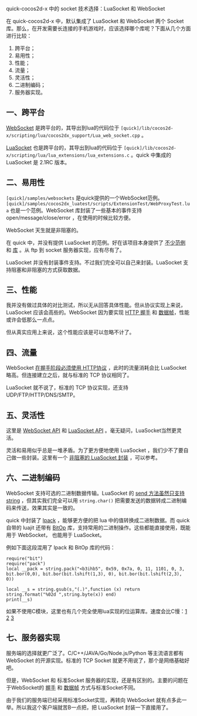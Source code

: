 quick-cocos2d-x 中的 socket 技术选择：LuaSocket 和 WebSocket

在 quick-cocos2d-x 中，默认集成了 LuaSocket 和 WebSocket 两个 Socket 库。那么，在开发需要长连接的手机游戏时，应该选择哪个库呢？下面从几个方面进行比较：

1. 跨平台；
1. 易用性；
2. 性能；
1. 流量；
1. 灵活性；
1. 二进制编码；
1. 服务器实现。

<!--more-->

## 一、跨平台

[WebSocket][6] 是跨平台的，其导出到lua的代码位于 `[quick]/lib/cocos2d-x/scripting/lua/cocos2dx_support/Lua_web_socket.cpp` 。

[LuaSocket][5] 也是跨平台的，其导出到lua的代码位于 `[quick]/lib/cocos2d-x/scripting/lua/lua_extensions/lua_extensions.c` 。quick 中集成的 LuaSocket 是 2.1RC 版本。

## 二、易用性

`[quick]/samples/websockets` 是quick提供的一个WebSocket范例。 `[quick]/samples/cocos2dx_luatest/scripts/ExtensionTest/WebProxyTest.lua` 也是一个范例。WebSocket 库封装了一些基本的事件支持 open/message/close/error ，在使用的时候比较方便。

WebSocket 天生就是非阻塞的。

在 quick 中，并没有提供 LuaSocket 的范例。好在该项目本身提供了 [不少范例][1] 和 [库][2] 。从 ftp 到 socket 服务器实现，应有尽有了。

LuaSocket 并没有封装事件支持。不过我们完全可以自己来封装。LuaSocket 支持阻塞和非阻塞的方式获取数据。

## 三、性能

我并没有做过具体的对比测试，所以无从回答具体性能。但从协议实现上来说，LuaSocket 应该会高些的。WebSocket 因为要实现 [HTTP 握手][3] 和 [数据帧][4]，性能或许会低那么一点点。

但从真实应用上来说，这个性能应该是可以忽略不计了。

## 四、流量

WebSocket [在握手阶段必须使用 HTTP协议][3] ，此时的流量消耗会比 LuaSocket 略高。但连接建立之后，就与标准的 TCP 协议相同了。

LuaSocket 就不说了，标准的 TCP 协议实现，还支持 UDP/FTP/HTTP/DNS/SMTP。

## 五、灵活性

这里是 [WebSocket API][7] 和 [LuaSocket API][8] 。毫无疑问，LuaSocket当然更灵活。

灵活和易用似乎总是一堆矛盾。为了更方便地使用 LuaSocket ，我们少不了要自己做一些封装。这里有一个 [非阻塞的 LuaSocket 封装][12] ，可以参考。

## 六、二进制编码

WebSocket 支持可选的二进制数据传输。LuaSocket 的 [send 方法虽然只支持 string][9] ，但其实我们完全可以用 `string.char()` 把需要发送的数据转成二进制编码来传送，效果其实是一致的。

quick 中封装了 [lpack][10] ，能够更方便的把 lua 中的值转换成二进制数据。而 quick 自带的 luajit 还带有 [BitOp][11] 库，支持常用的二进制操作。这些都能直接使用，既能用于 WebSocket， 也能用于 LuaSocket。

例如下面这段混用了 lpack 和 BitOp 库的代码：

	require("bit")
	require("pack")
	local __pack = string.pack("<b3ihb5", 0x59, 0x7a, 0, 11, 1101, 0, 3,
	bit.bor(0,0), bit.bor(bit.lshift(1,3), 0), bit.bor(bit.lshift(2,3), 0))

	local __s = string.gsub(s,"(.)",function (x) return string.format("%02d ",string.byte(x)) end)
	print(__s)

如果不使用C模块，这里也有几个完全使用lua实现的位运算库。速度会比C慢：[1][13] [2][14] [3][15]

## 七、服务器实现

服务端的选择就更广泛了。C/C++/JAVA/Go/Node.js/Python 等主流语言都有 WebSocket 的开源实现。标准的 TCP Socket 就更不用说了，那个是网络基础好吧。

但是，WebSocket 和 标准Socket 服务器的实现，还是有区别的。主要的问题在于WebSocket的 [握手][3] 和 [数据帧][4] 方式与标准Socket不同。


由于我们的服务端已经采用标准Socket实现，再转向 WebSocket 就有点多此一举。所以我这个客户端就苦B一点把，把 LuaSocket 封装一下直接用了。

[1]: https://github.com/diegonehab/luasocket/tree/master/samples
[2]: https://github.com/diegonehab/luasocket/tree/master/etc
[3]: https://github.com/zhangkaitao/websocket-protocol/wiki/4.%E6%89%93%E5%BC%80%E9%98%B6%E6%AE%B5%E6%8F%A1%E6%89%8B
[4]: https://github.com/zhangkaitao/websocket-protocol/wiki/5.%E6%95%B0%E6%8D%AE%E5%B8%A7
[5]: http://w3.impa.br/~diego/software/luasocket/home.html
[6]: http://www.websocket.org/
[7]: http://dev.w3.org/html5/websockets/
[8]: http://w3.impa.br/~diego/software/luasocket/reference.html
[9]: http://w3.impa.br/~diego/software/luasocket/tcp.html#send
[10]: underpop.free.fr/l/lua/lpack/
[11]: http://bitop.luajit.org/index.html
[12]: http://cn.quick-x.com/?topic=quickkydsocketfzl
[13]: https://github.com/DGAH/LuaSkillsForQSGS/blob/master/bit.lua
[14]: http://ricilake.blogspot.com/2007/10/iterating-bits-in-lua.html
[15]: http://www.cppblog.com/zhenyu/archive/2005/11/11/1050.html

